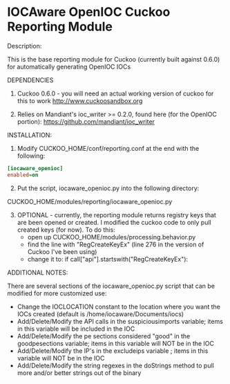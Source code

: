 IOCAware OpenIOC Cuckoo Reporting Module
======

Description:

This is the base reporting module for Cuckoo (currently built against 0.6.0) for automatically generating OpenIOC IOCs

DEPENDENCIES

1) Cuckoo 0.6.0 - you will need an actual working version of cuckoo for this to work
  http://www.cuckoosandbox.org
  
2) Relies on Mandiant's ioc_writer >= 0.2.0, found here (for the OpenIOC portion):
  https://github.com/mandiant/ioc_writer


INSTALLATION:

1) Modify CUCKOO_HOME/conf/reporting.conf at the end with the following:
```ini
[iocaware_openioc]
enabled=on
```

2) Put the script, iocaware_openioc.py into the following directory:

CUCKOO_HOME/modules/reporting/iocaware_openioc.py

3) OPTIONAL - currently, the reporting module returns registry keys that are been opened or created. I modified the
cuckoo code to only pull created keys (for now). To do this: 
   - open up CUCKOO_HOME/modules/processing.behavior.py
   - find the line with "RegCreateKeyEx" (line 276 in the version of Cuckoo I've been using)
   - change it to: if call["api"].startswith("RegCreateKeyEx"):

ADDITIONAL NOTES:

There are several sections of the iocaware_openioc.py script that can be modified for more customized use:

   - Change the IOCLOCATION constant to the location where you want the IOCs created (default is /home/iocaware/Documents/iocs)
   - Add/Delete/Modify the API calls in the suspiciousimports variable; items in this variable will be included in the IOC
   - Add/Delete/Modify the pe sections considered "good" in the goodpesections variable; items in this variable will NOT be in the IOC
   - Add/Delete/Modify the IP's in the excludeips variable ; items in this variable will NOT be in the IOC
   - Add/Delete/Modify the string regexes in the doStrings method to pull more and/or better strings out of the binary
